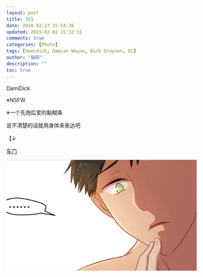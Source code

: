 ```yaml
---
layout: post
title: 351
date: 2018-02-27 15:54:38
updated: 2019-02-02 15:32:31
comments: true
categories: [Photo]
tags: [damidick, Damian Wayne, Dick Grayson, DC]
author: "猫厨"
description: ""
toc: true
---
```


<p>DamiDick</p> 
<p>※NSFW</p> 
<p>※一个先炮后爱的黏糊条</p> 
<p>说不清楚的话就用身体来表达吧</p> 
<p>【↓</p> 
<p><a rel="nofollow" href="https://images-wixmp-ed30a86b8c4ca887773594c2.wixmp.com/intermediary/f/d97cf4c4-1f95-4c79-9e66-10b31d5fac97/dcyotmj-0865d056-8e13-4ede-9f7e-57dc0b64fe16.jpg" target="_blank"  >车门</a></p>

![](https://raw.githubusercontent.com/alicewish/meowchain247/master/img_cVZNdzJtQk9JV2ZHT1B0MFRtYXpocG9lQ3ljQm1Wd1diUDk3RHZpc2xUMEcyN2RqTmtkQzNnPT0.png)